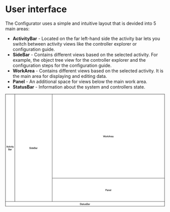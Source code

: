 # User interface

The Configurator uses a simple and intuitive layout that is devided into 5 main areas:

- **ActivityBar** - Located on the far left-hand side the activity bar lets you switch between activity views like the controller explorer or configuration guide.
- **SideBar** - Contains different views based on the selected activity. For example, the object tree view for the controller explorer and the configuration steps for the configuration guide.
- **WorkArea** - Contains different views based on the selected activity. It is the main area for displaying and editing data.
- **Panel** - An additional space for views below the main work area.
- **StatusBar** - Information about the system and controllers state.

<picture>
  <source media="(prefers-color-scheme: dark)" srcset="./Images/UserInterface-Dark.png">
  <source media="(prefers-color-scheme: light)" srcset="./Images/UserInterface-Light.png">
  <img alt="Shows a block diagram indicating the default locations of the 5 user interface areas." src="./Images/UserInterface-Light.png">
</picture>